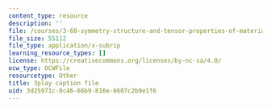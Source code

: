 ```yaml
---
content_type: resource
description: ''
file: /courses/3-60-symmetry-structure-and-tensor-properties-of-materials-fall-2005/3d25971c0c4666b9816e6607c2b9e1f6_ew9ujMlyOTU.srt
file_size: 55112
file_type: application/x-subrip
learning_resource_types: []
license: https://creativecommons.org/licenses/by-nc-sa/4.0/
ocw_type: OCWFile
resourcetype: Other
title: 3play caption file
uid: 3d25971c-0c46-66b9-816e-6607c2b9e1f6
---
```

